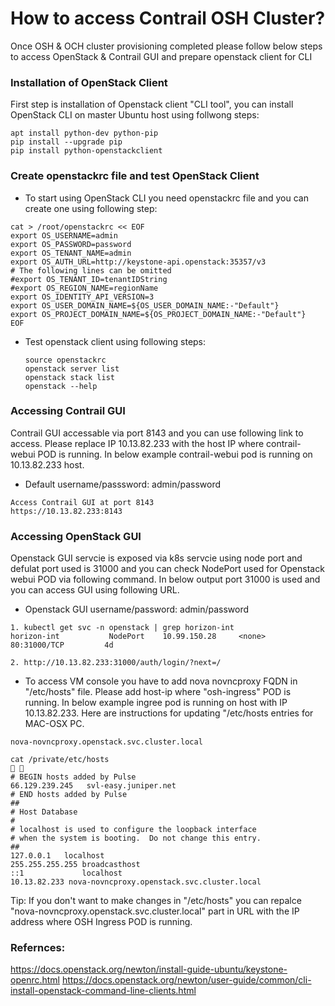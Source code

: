 # How to access Contrail OSH Cluster?


Once OSH & OCH cluster provisioning completed please follow below steps to access OpenStack & Contrail GUI and prepare openstack client for CLI

### Installation of OpenStack Client 

First step is installation of Openstack client "CLI tool", you can install OpenStack CLI on master Ubuntu host using follwong steps:

```
apt install python-dev python-pip
pip install --upgrade pip
pip install python-openstackclient
````


### Create openstackrc file and test OpenStack Client

* To start using OpenStack CLI you need openstackrc file and you can create one using following step:

```
cat > /root/openstackrc << EOF 
export OS_USERNAME=admin
export OS_PASSWORD=password
export OS_TENANT_NAME=admin
export OS_AUTH_URL=http://keystone-api.openstack:35357/v3
# The following lines can be omitted
#export OS_TENANT_ID=tenantIDString
#export OS_REGION_NAME=regionName
export OS_IDENTITY_API_VERSION=3
export OS_USER_DOMAIN_NAME=${OS_USER_DOMAIN_NAME:-"Default"}
export OS_PROJECT_DOMAIN_NAME=${OS_PROJECT_DOMAIN_NAME:-"Default"} 
EOF
```

* Test openstack client using following steps:
  ```
  source openstackrc
  openstack server list
  openstack stack list 
  openstack --help
  ```

### Accessing Contrail GUI

Contrail GUI accessable via port 8143 and you can use following link to access. Please replace IP 10.13.82.233 with the host IP where contrail-webui POD is running. In below example contrail-webui pod is running on 10.13.82.233 host.

* Default username/passsword: admin/password
```
Access Contrail GUI at port 8143
https://10.13.82.233:8143
```


### Accessing OpenStack GUI

Openstack GUI servcie is exposed via k8s servcie using node port and defulat port used is 31000 and you can check NodePort used for Openstack webui POD via following command. In below output port 31000 is used and you can access GUI using following URL.

* Openstack GUI username/password: admin/password

```
1. kubectl get svc -n openstack | grep horizon-int
horizon-int           NodePort    10.99.150.28     <none>        80:31000/TCP         4d

2. http://10.13.82.233:31000/auth/login/?next=/ 
```

* To access VM console you have to add nova novncproxy FQDN in "/etc/hosts" file. Please add host-ip where "osh-ingress" POD is running. In below example ingree pod is running on host with IP 10.13.82.233. Here are instructions for updating "/etc/hosts entries for MAC-OSX PC.

```
nova-novncproxy.openstack.svc.cluster.local

cat /private/etc/hosts                                                                                                   
# BEGIN hosts added by Pulse
66.129.239.245   svl-easy.juniper.net
# END hosts added by Pulse
##
# Host Database
#
# localhost is used to configure the loopback interface
# when the system is booting.  Do not change this entry.
##
127.0.0.1	localhost
255.255.255.255	broadcasthost
::1             localhost
10.13.82.233 nova-novncproxy.openstack.svc.cluster.local
```

Tip: If you don't want to make changes in "/etc/hosts" you can repalce "nova-novncproxy.openstack.svc.cluster.local" part in URL with the IP address where OSH Ingress POD is running.

### Refernces:

https://docs.openstack.org/newton/install-guide-ubuntu/keystone-openrc.html
https://docs.openstack.org/newton/user-guide/common/cli-install-openstack-command-line-clients.html



